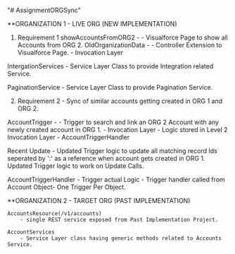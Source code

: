 "# AssignmentORGSync" 


**ORGANIZATION 1  - LIVE ORG (NEW IMPLEMENTATION)


1. Requirement 1
  showAccountsFromORG2 -
        - Visualforce Page to show all Accounts from ORG 2.
  OldOrganizationData - 
        - Controller Extension to Visualforce Page.
        - Invocation Layer
        
  IntergationServices
        - Service Layer Class to provide Integration related Service. 
  
  PaginationService
        - Service Layer Class to provide Pagination Service. 
        

2. Requirement 2 - Sync of similar accounts getting created in ORG 1 and ORG 2.

  AccountTrigger - 
        - Trigger to search and link an ORG 2 Account with any newly created account in ORG 1. 
        - Invocation Layer
        - Logic stored in Level 2 Invocation Layer - AccountTriggerHandler
  
  Recent Update -
    Updated Trigger logic to update all matching record Ids seperated by ':' as a reference when account gets created in ORG 1.
    Updated Trigger logic to work on Update Calls.
    
    
  AccountTriggerHandler
        - Trigger actual Logic 
        - Trigger handler called from Account Object- One Trigger Per Object.


                    
                    
                    
**ORGANIZATION 2 - TARGET ORG (PAST IMPLEMENTATION)

    AccountsResource(/v1/accounts)
        - single REST service exposed from Past Implementation Project.
    
    AccountServices
        - Service Layer class having generic methods related to Accounts Service. 
        
        


